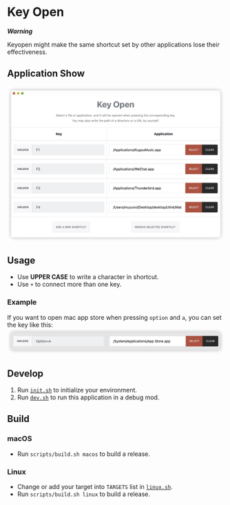 # Key Open

***Warning***

Keyopen might make the same shortcut set by other applications lose their effectiveness.

## Application Show
![show_img](./assets/show_img.png)

## Usage
* Use **UPPER CASE** to write a character in shortcut.
* Use `+` to connect more than one key.

### Example
If you want to open mac app store when pressing `option` and `a`, you can set the key like this:
![example](./assets/opt_a_example.png)

## Develop
1. Run [`init.sh`](scripts/init.sh) to initialize your environment.
2. Run [`dev.sh`](scripts/dev.sh) to run this application in a debug mod.

## Build
### macOS
* Run `scripts/build.sh macos` to build a release.

### Linux
* Change or add your target into `TARGETS` list in [`linux.sh`](scripts/linux.sh).
* Run `scripts/build.sh linux` to build a release.
